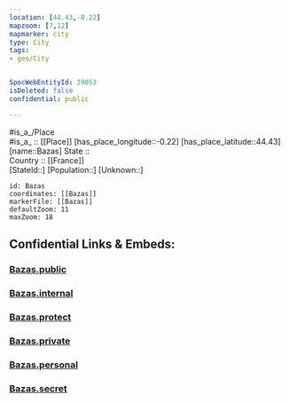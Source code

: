 ```yaml
---
location: [44.43,-0.22] 
mapzoom: [7,12] 
mapmarker: city 
type: City
tags:
- geo/City


SpocWebEntityId: 29053
isDeleted: false
confidential: public

---
```

#is_a_/Place  
#is_a_ :: [[Place]] 
[has_place_longitude::-0.22] 
[has_place_latitude::44.43] 
[name::Bazas] 
State ::  
Country :: [[France]]  
[StateId::] 
[Population::] 
[Unknown::] 


```leaflet
id: Bazas
coordinates: [[Bazas]] 
markerFile: [[Bazas]] 
defaultZoom: 11 
maxZoom: 18
```


## Confidential Links & Embeds: 

### [Bazas.public](/_public/\Earth\Continent\Europe\Europe~West\France\regions~France\Nouvelle-Aquitaine\departments~Aquitaine\Gironde\communes~Gironde\Langon\cities~LangonBazas.public.md) 

### [Bazas.internal](/_internal/\Earth\Continent\Europe\Europe~West\France\regions~France\Nouvelle-Aquitaine\departments~Aquitaine\Gironde\communes~Gironde\Langon\cities~LangonBazas.internal.md) 

### [Bazas.protect](/_protect/\Earth\Continent\Europe\Europe~West\France\regions~France\Nouvelle-Aquitaine\departments~Aquitaine\Gironde\communes~Gironde\Langon\cities~LangonBazas.protect.md) 

### [Bazas.private](/_private/\Earth\Continent\Europe\Europe~West\France\regions~France\Nouvelle-Aquitaine\departments~Aquitaine\Gironde\communes~Gironde\Langon\cities~LangonBazas.private.md) 

### [Bazas.personal](/_personal/\Earth\Continent\Europe\Europe~West\France\regions~France\Nouvelle-Aquitaine\departments~Aquitaine\Gironde\communes~Gironde\Langon\cities~LangonBazas.personal.md) 

### [Bazas.secret](/_secret/\Earth\Continent\Europe\Europe~West\France\regions~France\Nouvelle-Aquitaine\departments~Aquitaine\Gironde\communes~Gironde\Langon\cities~LangonBazas.secret.md)

